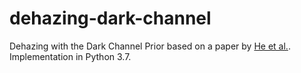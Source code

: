 # dehazing-dark-channel
Dehazing with the Dark Channel Prior based on a paper by [He et al.](https://www.researchgate.net/publication/46158497_Single_Image_Haze_Removal_Using_Dark_Channel_Prior).
Implementation in Python 3.7.
